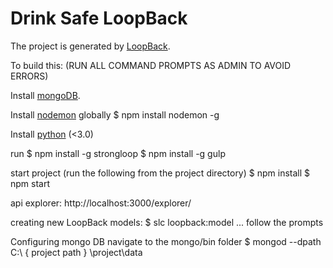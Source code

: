 # Drink Safe LoopBack

The project is generated by [LoopBack](http://loopback.io).

To build this: (RUN ALL COMMAND PROMPTS AS ADMIN TO AVOID ERRORS)

  Install [mongoDB](https://www.mongodb.org/downloads#production).

  Install [nodemon](https://github.com/remy/nodemon) globally
    $ npm install nodemon -g
    
  Install [python](https://www.python.org/ftp/python/2.7.10/python-2.7.10.msi) (<3.0) 

run
  $ npm install -g strongloop
  $ npm install -g gulp

start project (run the following from the project directory)
  $ npm install
  $ npm start

api explorer:
  http://localhost:3000/explorer/

creating new LoopBack models:
  $ slc loopback:model
  ... follow the prompts


Configuring mongo DB
 navigate to the mongo/bin   folder
	$ mongod --dpath C:\ { project path } \project\data
